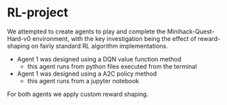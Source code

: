 # RL-project
   
We attempted to create agents to play and complete the Minihack-Quest-Hard-v0 environment, with the key investigation being the effect of reward-shaping on fairly standard RL algorithm implementations.

* Agent 1 was designed using a DQN value function method
  * this agent runs from python files executed from the terminal 
* Agent 1 was designed using a A2C policy method
  * this agent runs from a jupyter notebook

For both agents we apply custom reward shaping.
